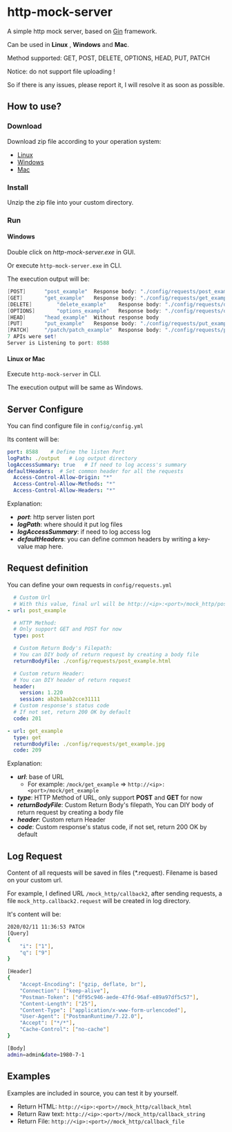 # http-mock-server
 A simple http mock server, based on [Gin](https://github.com/gin-gonic/gin) framework.

Can be used in **Linux** , **Windows** and **Mac**.

Method supported: GET, POST, DELETE, OPTIONS, HEAD, PUT, PATCH

Notice: do not support file uploading !

So if there is any issues, please report it, I will resolve it as soon as possible.

## How to use?

### Download

Download zip file according to your operation system: 

- [Linux](https://github.com/hhhhappy/http-mock-server/releases/download/v0.0.1/http-mock-server-linux.zip)
- [Windows](https://github.com/hhhhappy/http-mock-server/releases/download/v0.0.1/http-mock-server-win.zip)
- [Mac](https://github.com/hhhhappy/http-mock-server/releases/download/v0.0.1/http-mock-server-mac.zip)

### Install

Unzip the zip file into your custom directory.

### Run

#### Windows

Double click on *http-mock-server.exe* in GUI.

Or execute `http-mock-server.exe` in CLI.

The execution output will be:

```powershell
[POST]		"post_example"	Response body: "./config/requests/post_example.html"
[GET]		"get_example"	Response body: "./config/requests/get_example.jpg"
[DELETE]		"delete_example"	Response body: "./config/requests/delete_example"
[OPTIONS]		"options_example"	Response body: "./config/requests/options_example"
[HEAD]		"head_example"	Without response body
[PUT]		"put_example"	Response body: "./config/requests/put_example"
[PATCH]		"/patch/patch_example"	Response body: "./config/requests/patch_example"
7 APIs were set!
Server is Listening to port: 8588
```

#### Linux or Mac

Execute `http-mock-server` in CLI.

The execution output will be same as Windows.


## Server Configure

You can find configure file in `config/config.yml`

Its content will be:

```yaml
port: 8588    # Define the listen Port
logPath: ./output   # Log output directory
logAccessSummary: true   # If need to log access's summary
defaultHeaders:  # Set common header for all the requests
  Access-Control-Allow-Origin: "*"
  Access-Control-Allow-Methods: "*"
  Access-Control-Allow-Headers: "*"
```

Explanation:

- ***port***: http server listen port
- ***logPath***: where should it put log files
- ***logAccessSummary***: if need to log access log
- ***defaultHeaders***: you can define common headers by writing a key-value map here.

## Request definition
You can define your own requests in `config/requests.yml`

````yaml
  # Custom Url
  # With this value, final url will be http://<ip>:<port>/mock_http/post_example
- url: post_example

  # HTTP Method:
  # Only support GET and POST for now
  type: post

  # Custom Return Body's Filepath:
  # You can DIY body of return request by creating a body file
  returnBodyFile: ./config/requests/post_example.html

  # Custom return Header:
  # You can DIY header of return request
  header:
    version: 1.220
    session: ab2b1aab2cce31111
  # Custom response's status code
  # If not set, return 200 OK by default
  code: 201

- url: get_example
  type: get
  returnBodyFile: ./config/requests/get_example.jpg
  code: 209
````
Explanation:
  - ***url***: base of URL
    - For example:  `/mock/get_example`  => `http://<ip>:<port>/mock/get_example`
  - ***type***: HTTP Method of URL, only support **POST** and **GET** for now
  - ***returnBodyFile***: Custom Return Body's filepath, You can DIY body of return request by creating a body file
  - ***header***: Custom return Header
  - ***code***: Custom response's status code, if not set, return 200 OK by default

## Log Request

Content of all requests will be saved in files (*.request). Filename is based on your custom url. 

For example, I defined URL `/mock_http/callback2`, after sending requests, a file `mock_http.callback2.request` will be created in log directory. 

It's content will be:

```bash
2020/02/11 11:36:53 PATCH
[Query] 
{
    "i": ["1"],
    "q": ["9"]
}

[Header]
{
    "Accept-Encoding": ["gzip, deflate, br"],
    "Connection": ["keep-alive"],
    "Postman-Token": ["df95c946-aede-47fd-96af-e89a97df5c57"],
    "Content-Length": ["25"],
    "Content-Type": ["application/x-www-form-urlencoded"],
    "User-Agent": ["PostmanRuntime/7.22.0"],
    "Accept": ["*/*"],
    "Cache-Control": ["no-cache"]
}

[Body]
admin=admin&date=1980-7-1
```

## Examples

Examples are included in source, you can test it by yourself.

- Return HTML: `http://<ip>:<port>//mock_http/callback_html`
- Return  Raw text: `http://<ip>:<port>//mock_http/callback_string`
- Return File: `http://<ip>:<port>//mock_http/callback_file`
